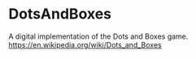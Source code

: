 # DotsAndBoxes
A digital implementation of the Dots and Boxes game. https://en.wikipedia.org/wiki/Dots_and_Boxes
